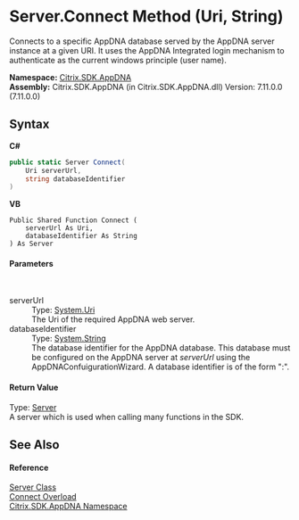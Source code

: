 # Server.Connect Method (Uri, String)
 

Connects to a specific AppDNA database served by the AppDNA server instance at a given URI. It uses the AppDNA Integrated login mechanism to authenticate as the current windows principle (user name).

**Namespace:**&nbsp;[Citrix.SDK.AppDNA](index.md)<br />**Assembly:**&nbsp;Citrix.SDK.AppDNA (in Citrix.SDK.AppDNA.dll) Version: 7.11.0.0 (7.11.0.0)

## Syntax

**C#**
```csharp
public static Server Connect(
	Uri serverUrl,
	string databaseIdentifier
)
```

**VB**
```vbnet
Public Shared Function Connect ( 
	serverUrl As Uri,
	databaseIdentifier As String
) As Server
```


#### Parameters
&nbsp;<dl><dt>serverUrl</dt><dd>Type: <a href="http://msdn2.microsoft.com/en-us/library/txt7706a" target="_blank">System.Uri</a><br />The Uri of the required AppDNA web server.</dd><dt>databaseIdentifier</dt><dd>Type: <a href="http://msdn2.microsoft.com/en-us/library/s1wwdcbf" target="_blank">System.String</a><br />The database identifier for the AppDNA database. This database must be configured on the AppDNA server at *serverUrl* using the AppDNAConfuigurationWizard. A database identifier is of the form "<sql server instance>:<database name>".</dd></dl>

#### Return Value
Type: <a href="9526f2d1-4eea-2d1b-5877-370f5ea93fd1">Server</a><br />A server which is used when calling many functions in the SDK.

## See Also


#### Reference
<a href="9526f2d1-4eea-2d1b-5877-370f5ea93fd1">Server Class</a><br /><a href="1e5a308e-dc99-2ed4-f29d-6ef16c716638">Connect Overload</a><br /><a href="fe2d265b-410b-8b11-1eb4-a790e0b062bf">Citrix.SDK.AppDNA Namespace</a><br />